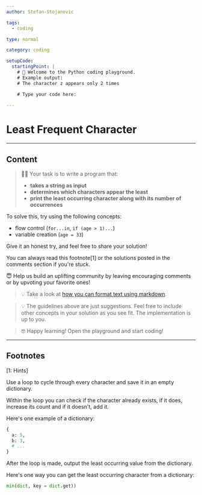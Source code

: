 ```yaml
---
author: Stefan-Stojanovic

tags:
  - coding

type: normal

category: coding

setupCode:
  startingPoint: |
    # 👋 Welcome to the Python coding playground. 
    # Example output:
    # The character z appears only 2 times

    # Type your code here:
      
---
```


# Least Frequent Character

---

## Content

> 👩‍💻 Your task is to write a program that:
> - **takes a string as input**
> - **determines which characters appear the least**
> - **print the least occurring character along with its number of occurrences**

To solve this, try using the following concepts:
- flow control (`for...in`, `if (age > 1)...`)
- variable creation (`age = 33`)

Give it an honest try, and feel free to share your solution!

You can always read this footnote[1] or the solutions posted in the comments section if you're stuck.

😇 Help us build an uplifting community by leaving encouraging comments or by upvoting your favorite ones!

> 💡 Take a look at [how you can format text using markdown](https://www.enki.com/glossary/general/markdown-formatting).

> 💡 The guidelines above are just suggestions. Feel free to include other concepts in your solution as you see fit. The implementation is up to you.

> 🤓 Happy learning! Open the playground and start coding!

---

## Footnotes

[1: Hints]

Use a loop to cycle through every character and save it in an empty dictionary. 

Within the loop you can check if the character already exists, if it does, increase its count and if it doesn't, add it.

Here's one example of a dictionary:
```python
{
  a: 5,
  b: 3,
  # ...
}
```

After the loop is made, output the least occurring value from the dictionary.

Here's one way you can get the least occurring character from a dictionary: 

```python
min(dict, key = dict.get))
```

